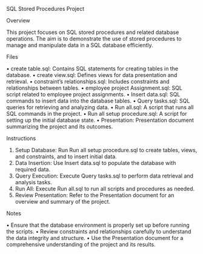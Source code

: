 SQL Stored Procedures Project

Overview

This project focuses on SQL stored procedures and related database operations. The aim is to demonstrate the use of stored procedures to manage and manipulate data in a SQL database efficiently.

Files

 • create table.sql: Contains SQL statements for creating tables in the database.
 • create view.sql: Defines views for data presentation and retrieval.
 • constraint’s relationships.sql: Includes constraints and relationships between tables.
 • employee project Assignment.sql: SQL script related to employee project assignments.
 • Insert data.sql: SQL commands to insert data into the database tables.
 • Query tasks.sql: SQL queries for retrieving and analyzing data.
 • Run all.sql: A script that runs all SQL commands in the project.
 • Run all setup procedure.sql: A script for setting up the initial database state.
 • Presentation: Presentation document summarizing the project and its outcomes.

Instructions

 1. Setup Database: Run Run all setup procedure.sql to create tables, views, and constraints, and to insert initial data.
 2. Data Insertion: Use Insert data.sql to populate the database with required data.
 3. Query Execution: Execute Query tasks.sql to perform data retrieval and analysis tasks.
 4. Run All: Execute Run all.sql to run all scripts and procedures as needed.
 5. Review Presentation: Refer to the Presentation document for an overview and summary of the project.

Notes

 • Ensure that the database environment is properly set up before running the scripts.
 • Review constraints and relationships carefully to understand the data integrity and structure.
 • Use the Presentation document for a comprehensive understanding of the project and its results.